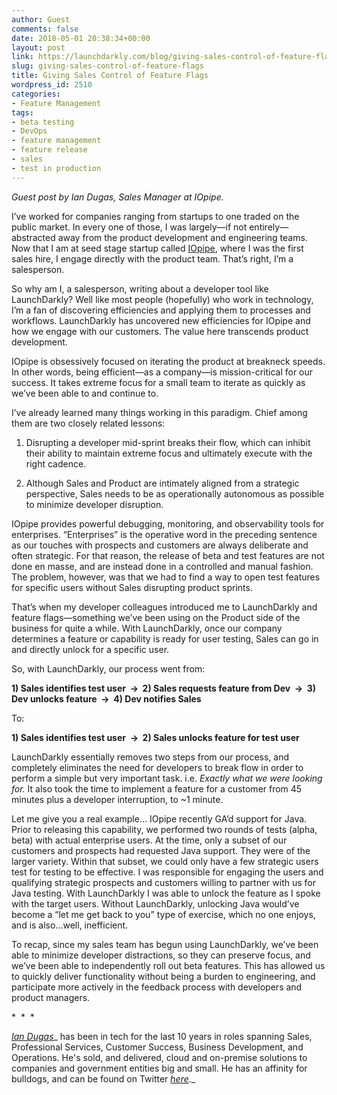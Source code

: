 ```yaml
---
author: Guest
comments: false
date: 2018-05-01 20:38:34+00:00
layout: post
link: https://launchdarkly.com/blog/giving-sales-control-of-feature-flags/
slug: giving-sales-control-of-feature-flags
title: Giving Sales Control of Feature Flags
wordpress_id: 2510
categories:
- Feature Management
tags:
- beta testing
- DevOps
- feature management
- feature release
- sales
- test in production
---
```


_Guest post by Ian Dugas, Sales Manager at IOpipe._

I’ve worked for companies ranging from startups to one traded on the public market. In every one of those, I was largely—if not entirely—abstracted away from the product development and engineering teams. Now that I am at seed stage startup called [IOpipe](https://www.iopipe.com/), where I was the first sales hire, I engage directly with the product team. That’s right, I’m a salesperson.

So why am I, a salesperson, writing about a developer tool like LaunchDarkly? Well like most people (hopefully) who work in technology, I’m a fan of discovering efficiencies and applying them to processes and workflows. LaunchDarkly has uncovered new efficiencies for IOpipe and how we engage with our customers. The value here transcends product development.

IOpipe is obsessively focused on iterating the product at breakneck speeds. In other words, being efficient—as a company—is mission-critical for our success. It takes extreme focus for a small team to iterate as quickly as we’ve been able to and continue to.

I’ve already learned many things working in this paradigm. Chief among them are two closely related lessons:



 	
  1. Disrupting a developer mid-sprint breaks their flow, which can inhibit their ability to maintain extreme focus and ultimately execute with the right cadence.

 	
  2. Although Sales and Product are intimately aligned from a strategic perspective, Sales needs to be as operationally autonomous as possible to minimize developer disruption.


IOpipe provides powerful debugging, monitoring, and observability tools for enterprises. “Enterprises” is the operative word in the preceding sentence as our touches with prospects and customers are always deliberate and often strategic. For that reason, the release of beta and test features are not done en masse, and are instead done in a controlled and manual fashion. The problem, however, was that we had to find a way to open test features for specific users without Sales disrupting product sprints.

That’s when my developer colleagues introduced me to LaunchDarkly and feature flags—something we’ve been using on the Product side of the business for quite a while. With LaunchDarkly, once our company determines a feature or capability is ready for user testing, Sales can go in and directly unlock for a specific user.

So, with LaunchDarkly, our process went from:


**1) Sales identifies test user  →  2) Sales requests feature from Dev  →  3) Dev unlocks feature  →  4) Dev notifies Sales**


To:


**1) Sales identifies test user  →  2) Sales unlocks feature for test user**


LaunchDarkly essentially removes two steps from our process, and completely eliminates the need for developers to break flow in order to perform a simple but very important task. i.e. _Exactly what we were looking for._ It also took the time to implement a feature for a customer from 45 minutes plus a developer interruption, to ~1 minute.

Let me give you a real example… IOpipe recently GA’d support for Java. Prior to releasing this capability, we performed two rounds of tests (alpha, beta) with actual enterprise users. At the time, only a subset of our customers and prospects had requested Java support. They were of the larger variety. Within that subset, we could only have a few strategic users test for testing to be effective. I was responsible for engaging the users and qualifying strategic prospects and customers willing to partner with us for Java testing. With LaunchDarkly I was able to unlock the feature as I spoke with the target users. Without LaunchDarkly, unlocking Java would’ve become a “let me get back to you” type of exercise, which no one enjoys, and is also…well, inefficient.

To recap, since my sales team has begun using LaunchDarkly, we’ve been able to minimize developer distractions, so they can preserve focus, and we’ve been able to independently roll out beta features. This has allowed us to quickly deliver functionality without being a burden to engineering, and participate more actively in the feedback process with developers and product managers.


*  *  *


[_Ian Dugas_](http://www.linkedin.com/in/iandugas)_ has been in tech for the last 10 years in roles spanning Sales, Professional Services, Customer Success, Business Development, and Operations. He's sold, and delivered, cloud and on-premise solutions to companies and government entities big and small. He has an affinity for bulldogs, and can be found on Twitter _[_here_](http://iandugas/)_._
